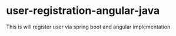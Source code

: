# user-registration-angular-java
This is will register user via spring boot and angular implementation
